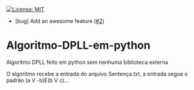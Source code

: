 [![License: MIT](https://img.shields.io/badge/License-MIT-yellow.svg)](https://opensource.org/licenses/MIT)

* [bug] Add an awesome feature ([#2][i1])

[i1]: https://github.com/Rene-Michel99/Algoritmo-DPLL-em-python/issues/2


# Algoritmo-DPLL-em-python
Algoritmo DPLL feito em python sem nenhuma biblioteca externa

O algoritmo recebe a entrada do arquivo Sentença.txt, a entrada segue o padrão (a V -b)E(b V c)...
